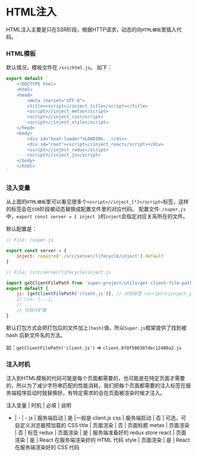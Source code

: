 # HTML注入

HTML注入主要是只在SSR阶段，根据HTTP请求，动态的向```HTML模板```里插入代码。

### HTML模板

默认情况，模板文件在 ```/src/html.js```。
如下：
```js
export default `
    <!DOCTYPE html>
    <html>
    <head>
        <meta charset="UTF-8">
        <title><script>//inject_title</script></title>
        <script>//inject_metas</script>
        <script>//inject_css</script>
        <script>//inject_style</script>
    </head>
    <body>
        <div id="boat-loader">LOADING...</div>
        <div id="root"><script>//inject_react</script></div>
        <script>//inject_redux</script>
        <script>//inject_js</script>
    </body>
    </html>
`

```

### 注入变量

从上面的```HTML模板```里可以看见很多个```<script>//inject_[*]</script>```标签，这样的标签会在```SSR```阶段被动态替换成配置文件里的对应代码。
配置文件: ```/super.js```中，```export const server = { inject }```的```inject```会指定对应关系所在的文件。

默认配置是：
```js
// File: /super.js

export const server = {
    inject: require('./src/server/lifecycle/inject').default
}
```

```js
// File: /src/server/lifecycle/inject.js

import getClientFilePath from 'super-project/utils/get-client-file-path'
export default {
    js: [getClientFilePath('client.js')], // 对应标签 <script>//inject_js</script>
    // css: [...],
    // ... 
    // 可自行扩展
}
```
默认打包方式会把打包后的文件加上```[hash]```值，所以```Super.js```框架提供了找到被 hash 后新文件名的方法。

如：```getClientFilePath('client.js')``` => ```client.8f0f500307dec12480a2.js```


### 注入时机

注入到HTML模板的代码可能是每个页面都需要的，也可能是在特定页面才需要的，所以为了减少字符串匹配的性能消耗，我们把每个页面都需要的注入标签在服务端程序启动时就替换好，有特定需求的会在页面被渲染时候才注入。

注入变量 | 时机 | 必填 | 说明
- | - | -
js | 服务端启动 | 是 |一般是 client.js
css | 服务端启动 | 否 | 可选，可自定义浏览器预加载的 CSS
title | 页面渲染 | 否 | 页面标题
metas | 页面渲染 | 否 | <meta> 标签
redux | 页面渲染 | 是 | 服务端准备好的 redux store
react | 页面渲染 | 是 | React 在服务端渲染好的 HTML 代码
style | 页面渲染 | 是 | React 在服务端渲染好的 CSS 代码
